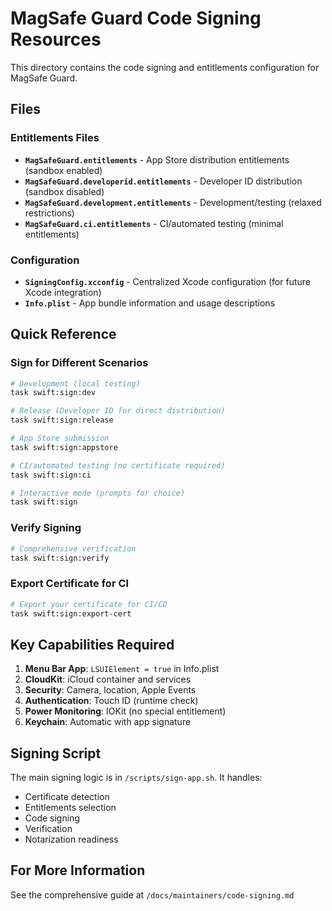 # MagSafe Guard Code Signing Resources

This directory contains the code signing and entitlements configuration for MagSafe Guard.

## Files

### Entitlements Files

- **`MagSafeGuard.entitlements`** - App Store distribution entitlements (sandbox enabled)
- **`MagSafeGuard.developerid.entitlements`** - Developer ID distribution (sandbox disabled)
- **`MagSafeGuard.development.entitlements`** - Development/testing (relaxed restrictions)
- **`MagSafeGuard.ci.entitlements`** - CI/automated testing (minimal entitlements)

### Configuration

- **`SigningConfig.xcconfig`** - Centralized Xcode configuration (for future Xcode integration)
- **`Info.plist`** - App bundle information and usage descriptions

## Quick Reference

### Sign for Different Scenarios

```bash
# Development (local testing)
task swift:sign:dev

# Release (Developer ID for direct distribution)
task swift:sign:release

# App Store submission
task swift:sign:appstore

# CI/automated testing (no certificate required)
task swift:sign:ci

# Interactive mode (prompts for choice)
task swift:sign
```

### Verify Signing

```bash
# Comprehensive verification
task swift:sign:verify
```

### Export Certificate for CI

```bash
# Export your certificate for CI/CD
task swift:sign:export-cert
```

## Key Capabilities Required

1. **Menu Bar App**: `LSUIElement = true` in Info.plist
2. **CloudKit**: iCloud container and services
3. **Security**: Camera, location, Apple Events
4. **Authentication**: Touch ID (runtime check)
5. **Power Monitoring**: IOKit (no special entitlement)
6. **Keychain**: Automatic with app signature

## Signing Script

The main signing logic is in `/scripts/sign-app.sh`. It handles:

- Certificate detection
- Entitlements selection
- Code signing
- Verification
- Notarization readiness

## For More Information

See the comprehensive guide at `/docs/maintainers/code-signing.md`
